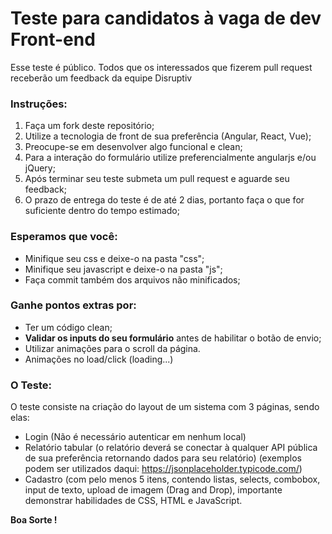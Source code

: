 # Teste para candidatos à vaga de dev Front-end

Esse teste é público. Todos que os interessados que fizerem pull request receberão um feedback da equipe Disruptiv

### Instruções:
1.  Faça um fork deste repositório;
2.  Utilize a tecnologia de front de sua preferência (Angular, React, Vue);
3.  Preocupe-se em desenvolver algo funcional e clean;
4.  Para a interação do formulário utilize preferencialmente angularjs e/ou jQuery;
5.  Após terminar seu teste submeta um pull request e aguarde seu feedback;
6.  O prazo de entrega do teste é de até 2 dias, portanto faça o que for suficiente dentro do tempo estimado;

### Esperamos que você:
-   Minifique seu css e deixe-o na pasta "css";
-   Minifique seu javascript e deixe-o na pasta "js";   
-   Faça commit também dos arquivos não minificados;
    
### Ganhe pontos extras por:

-   Ter um código clean;
-   **Validar os inputs do seu formulário** antes de habilitar o botão de envio;
-   Utilizar animações para o scroll da página.
-   Animações no load/click (loading...)

### O Teste:
O teste consiste na criação do layout de um sistema com 3 páginas, sendo elas:
- Login (Não é necessário autenticar em nenhum local)
- Relatório tabular (o relatório deverá se conectar à qualquer API pública de sua preferência retornando dados para seu relatório) (exemplos podem ser utilizados daqui: https://jsonplaceholder.typicode.com/)
- Cadastro (com pelo menos 5 itens, contendo listas, selects, combobox, input de texto, upload de imagem (Drag and Drop), importante demonstrar habilidades de CSS, HTML e JavaScript.

**Boa Sorte !**

